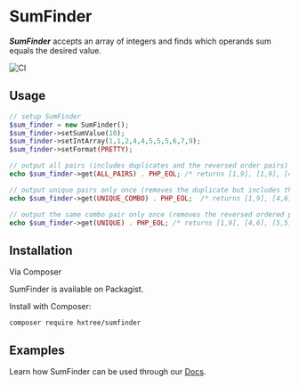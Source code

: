 # SumFinder

***SumFinder*** accepts an array of integers and finds which operands sum equals the desired value.

![CI](https://github.com/hxtree/sumfinder/workflows/CI/badge.svg)

## Usage
```php
// setup SumFinder
$sum_finder = new SumFinder();
$sum_finder->setSumValue(10);
$sum_finder->setIntArray(1,1,2,4,4,5,5,5,6,7,9);
$sum_finder->setFormat(PRETTY);

// output all pairs (includes duplicates and the reversed order pairs)
echo $sum_finder->get(ALL_PAIRS) . PHP_EOL; /* returns [1,9], [1,9], [4,6], [4,6], [5,5], [5,5], [5,5], [5,5], [5,5], [5,5], [6,4], [6,4] */

// output unique pairs only once (removes the duplicate but includes the reversed ordered pairs),
echo $sum_finder->get(UNIQUE_COMBO) . PHP_EOL;  /* returns [1,9], [4,6], [5,5], [6,4], [9,1] */

// output the same combo pair only once (removes the reversed ordered pairs).
echo $sum_finder->get(UNIQUE) . PHP_EOL; /* returns [1,9], [4,6], [5,5] */
```

## Installation
Via Composer

SumFinder is available on Packagist.

Install with Composer:

```shell script
composer require hxtree/sumfinder
```

## Examples

Learn how SumFinder can be used through our [Docs](docs/README.md).